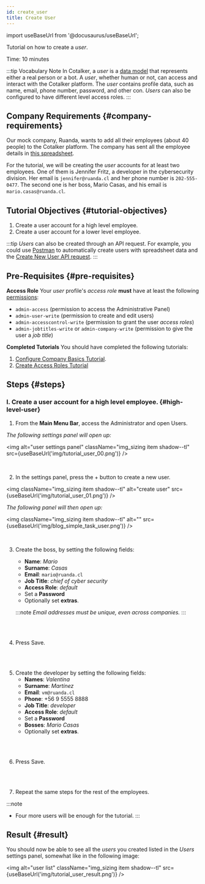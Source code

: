 ```yaml
---
id: create_user
title: Create User
---
```

import useBaseUrl from '@docusaurus/useBaseUrl'; 

Tutorial on how to create a _user_.

Time: 10 minutes

:::tip Vocabulary Note
In Cotalker, a _user_ is a [data model](/docs/documentation/models/users/model_users) that represents either a real person or a bot. A _user_, whether human or not, can access and interact with the Cotalker platform. The _user_ contains profile data, such as name, email, phone number, password, and other con. _Users_ can also be configured to have different level access roles.
:::

## Company Requirements {#company-requirements}
Our mock company, Ruanda, wants to add all their employees (about 40 people) to the Cotalker platform. The company has sent all the employee details in [this spreadsheet](https://docs.google.com/spreadsheets/d/1Vt5QKS8ggV9Rw45Rjz7sCZ-bdjGzUVy0xyaqWB3yoe4/edit?usp=sharing). 

For the tutorial, we will be creating the _user_ accounts for at least two employees. One of them is Jennifer Fritz, a developer in the cybersecurity division. Her email is `jennifer@ruanda.cl` and her phone number is `202-555-0477`. The second one is her boss, Mario Casas, and his email is `mario.casas@ruanda.cl`.

## Tutorial Objectives {#tutorial-objectives}
1. Create a user account for a high level employee.
2. Create a user account for a lower level employee.

:::tip
_Users_ can also be created through an API request. For example, you could use [Postman](https://www.postman.com/) to automatically create users with spreadsheet data and the [Create New User API request](/docs/documentation/api/users/#post-user).
:::

## Pre-Requisites {#pre-requisites}
**Access Role**
Your _user_ profile's _access role_ **must** have at least the following [permissions](/docs/documentation/admin/admin_accessrole#default-permissions): 
- `admin-access` (permission to access the Administrative Panel)
- `admin-user-write` (permission to create and edit users)
- `admin-accesscontrol-write` (permission to grant the user _access roles_)
- `admin-jobtitles-write` or `admin-company-write` (permission to give the user a _job title_)

**Completed Tutorials**
You should have completed the following tutorials:
1. [Configure Company Basics Tutorial](/docs/tutorials/basic/configure_company).
2. [Create Access Roles Tutorial](/docs/tutorials/basic/create_accessroles)

## Steps {#steps}

### I. Create a user account for a high level employee. {#high-level-user}

<div className="alert alert--secondary">

1. From the **Main Menu Bar**, access the <span className="badge badge--primary">Administrator</span> and open <span className="badge badge--primary">Users</span>.

  _The following settings panel will open up:_

<img alt="user settings panel" className="img_sizing item shadow--tl" src={useBaseUrl('img/tutorial_user_00.png')} />
<br/>

</div>
<br/>

<div className="alert alert--secondary">

2. In the settings panel, press the <span className="badge badge--primary">+</span> button to create a new user.

<img className="img_sizing item shadow--tl" alt="create user" src={useBaseUrl('img/tutorial_user_01.png')} /> 
<br/>

_The following panel will then open up:_

 <img className="img_sizing item shadow--tl" alt="" src={useBaseUrl('img/blog_simple_task_user.png')} />
<br/>

</div>
<br/>

<div className="alert alert--secondary">

3. Create the boss, by setting the following fields:
    * **Name**: *Mario*
    * **Surname**: *Casas*
    * **Email**:  `mario@ruanda.cl`
    * **Job Title**: *chief of cyber security*
    * **Access Role**: *default*
    * Set a **Password**
    * Optionally set **extras**.
    
    :::note 
    _Email addresses must be unique, even across companies._
    :::

</div>
<br></br>

<div className="alert alert--secondary">

4. Press <span className="badge badge--primary">Save</span>.

</div>
<br></br>

<div className="alert alert--secondary">

5. Create the developer by setting the following fields:
    * **Names**: *Valentina*
    * **Surname**: *Martínez*
    * **Email**:  `vm@ruanda.cl`
    * **Phone**: +56 9 5555 8888
    * **Job Title**: *developer*
    * **Access Role**: *default*
    * Set a **Password**
    * **Bosses**: *Mario Casas*
    * Optionally set **extras**.

</div>
<br></br>

<div className="alert alert--secondary">

6. Press <span className="badge badge--primary">Save</span>.

</div>
<br></br>

<div className="alert alert--secondary">

7. Repeat the same steps for the rest of the employees. 

:::note
- Four more users will be enough for the tutorial.
:::

</div>



## Result {#result}
You should now be able to see all the _users_ you created listed in the _Users_ settings panel, somewhat like in the following image:

<img alt="user list" className="img_sizing item shadow--tl" src={useBaseUrl('img/tutorial_user_result.png')} />
